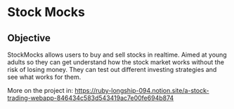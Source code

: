 # Stock Mocks

## Objective

StockMocks allows users to buy and sell stocks in realtime. Aimed at young adults so they can get understand how the stock market works without the risk of losing money. They can test out different investing strategies and see what works for them.

More on the project in: https://ruby-longship-094.notion.site/a-stock-trading-webapp-846434c583d543419ac7e00fe694b874

